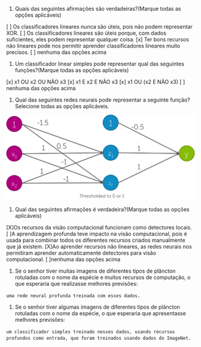1. Quais das seguintes afirmações são verdadeiras?(Marque todas as opções aplicáveis)

[ ] Os classificadores lineares nunca são úteis, pois não podem representar XOR.
[ ] Os classificadores lineares são úteis porque, com dados suficientes, eles podem representar qualquer coisa.
[x] Ter bons recursos não lineares pode nos permitir aprender classificadores lineares muito precisos. 
[ ] nenhuma das opções acima

1. Um classificador linear simples pode representar qual das seguintes funções?(Marque todas as opções aplicáveis)

[x] x1 OU x2 OU NÃO x3
[x] x1 E x2 E NÃO x3
[x] x1 OU (x2 E NÃO x3)
[ ] nenhuma das opções acima

1. Qual das seguintes redes neurais pode representar a seguinte função? Selecione todas as opções aplicáveis.

![1](assets/1.png)

1. Qual das seguintes afirmações é verdadeira?(Marque todas as opções aplicáveis)

[X]Os recursos da visão computacional funcionam como detectores locais.
[ ]A aprendizagem profunda teve impacto na visão computacional, pois é usada para combinar todos os diferentes recursos criados manualmente que já existem. 
[X]Ao aprender recursos não lineares, as redes neurais nos permitiram aprender automaticamente detectores para visão computacional. 
[ ]nenhuma das opções acima

1. Se o senhor tiver muitas imagens de diferentes tipos de plâncton rotuladas com o nome da espécie e muitos recursos de computação, o que esperaria que realizasse melhores previsões:

`uma rede neural profunda treinada com esses dados.`

1. Se o senhor tiver algumas imagens de diferentes tipos de plâncton rotuladas com o nome da espécie, o que esperaria que apresentasse melhores previsões:

`um classificador simples treinado nesses dados, usando recursos profundos como entrada, que foram treinados usando dados do ImageNet.`
